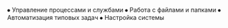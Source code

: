 ⦁ Управление процессами и службами
⦁ Работа с файлами и папками
⦁ Автоматизация типовых задач
⦁ Настройка системы
